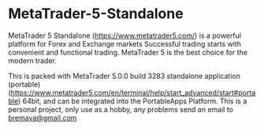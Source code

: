 # MetaTrader-5-Standalone

MetaTrader 5 Standalone (https://www.metatrader5.com/) is a powerful platform for Forex and Exchange markets Successful trading starts with convenient and functional trading.  MetaTrader 5 is the best choice for the modern trader.

This is packed with MetaTrader 5.0.0 build 3283 standalone application (portable) (https://www.metatrader5.com/en/terminal/help/start_advanced/start#portable) 64bit, and can be integrated into the PortableApps Platform. This is a personal project, only use as a hobby, any problems send an email to bremaya@gmail.com

